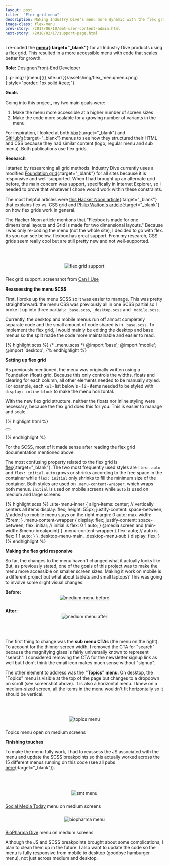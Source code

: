 ```yaml
---
layout: post
title:  "Flex grid menu"
description: Making Industry Dive's menu more dynamic with the flex grid
image-class: flex-menu
prev-story: /2017/06/10/smt-user-content-admin.html
next-story: /2018/02/17/support-page.html
---
```


I re-coded the **[menu](https://www.retaildive.com/){:target="_blank"}** for all Industry Dive products using a flex grid. This resulted in a more accessible menu with code that scales better for growth.

**Role:** Designer/Front-End Developer

{:.p-img}
![menu]({{ site.url }}/assets/img/flex_menu/menu.png){:style="border: 1px solid #eee;"}

**Goals**

Going into this project, my two main goals were: 

1. Make the menu more accessible at a higher number of screen sizes
2. Make the code more scalable for a growing number of variants in the menu

For inspiration, I looked at both [Vox](https://www.vox.com/){:target="_blank"} and [GitHub's](https://github.com/){:target="_blank"} menus to see how they structured their HTML and CSS because they had similar content (logo, regular menu and sub menu). Both publications use flex grids.

**Research**

I started by researching all grid methods. Industry Dive currently uses a modified [Foundation grid](https://foundation.zurb.com/){:target="_blank"} for all sites because it is responsive and well-supported. When I had brought up an alternate grid before, the main concern was support, specifically in Internet Explorer, so I needed to prove that whatever I chose would work within these constraints.

The most helpful articles were [this Hacker Noon article](https://hackernoon.com/the-ultimate-css-battle-grid-vs-flexbox-d40da0449faf){:target="_blank"} that explains flex vs. CSS grid and [Philip Walton's article](https://philipwalton.github.io/solved-by-flexbox/demos/grids/){:target="_blank"} on how flex grids work in general. 

The Hacker Noon article mentions that "Flexbox is made for one dimensional layouts and Grid is made for two dimensional layouts." Because I was only re-coding the menu (not the whole site), I decided to go with flex. As you can see below, flexbox has great support. From my research, CSS grids seem really cool but are still pretty new and not well-supported. 

<div class="row">
	<div class="columns">
		<img class="p-img" alt="flex grid support" src="{{ site.url }}/assets/img/flex_menu/flex_support.png" style="margin: 3rem auto 1.5rem auto; border: 1px solid #eee;">
	</div>
	<span class="help-text" style="margin-bottom: 3rem;">Flex grid support, screenshot from <a href="https://caniuse.com/#feat=flexbox">Can I Use</a></span>
</div>

**Reassessing the menu SCSS**

First, I broke up the menu SCSS so it was easier to manage. This was pretty straightforward: the menu CSS was previously all in one SCSS partial so I broke it up into three partials: <span class="inline-code">`_base.scss`</span>, <span class="inline-code">`_desktop.scss`</span> and <span class="inline-code">`_mobile.scss`</span>. 

Currently, the desktop and mobile menus run off almost completely separate code and the small amount of code shared is in `_base.scss`. To implement the flex grid, I would mainly be editing the desktop and base menus so the split made the code more maintainable and easier to read.

{% highlight scss %}
/* _menu.scss */
@import 'base'; 
@import 'mobile';
@import 'desktop';
{% endhighlight %}

**Setting up flex grid**

As previously mentioned, the menu was originally written using a Foundation (float) grid. Because this only controls the widths, floats and clearing for each column, all other elements needed to be manually styled. For example, each <span class="inline-code">`<ul>`</span> list below's <span class="inline-code">`<li>`</span> items needed to be styled with <span class="inline-code">`display: inline-block`</span> to make the menu horizontal. 

With the new flex grid structure, neither the floats nor inline styling were necessary, because the flex grid does this for you. This is easier to manage and scale. 

{% highlight html %}
<nav class="site-menu">
    <div class="site-menu-inner">
        <div class="menu-content-wrapper">
            <ul class="desktop-menu-main">
            	<!-- desktop menu, not visible on mobile -->
            </ul>
            <button class="mobile-menu-toggle">
            	<!-- mobile menu toggle icon, not visible on desktop -->
            </button>
            <ul class="desktop-menu-sub list-no-bullets">
            	<!-- sub desktop menu, not visible on mobile -->
            </ul>
        </div>
    </div>
</nav>
{% endhighlight %}

For the SCSS, most of it made sense after reading the flex grid documentation mentioned above. 

The most confusing property related to the flex grid is [flex](https://developer.mozilla.org/en-US/docs/Web/CSS/flex){:target="_blank"}. The two most frequently used styles are <span class="inline-code">`flex: auto`</span> and <span class="inline-code">`flex: initial`</span>. <span class="inline-code">`auto`</span> grows or shrinks according to the free space in the container while <span class="inline-code">`flex: initial`</span> only shrinks to fill the minimum size of the container. Both styles are used on <span class="inline-code">`.menu-content-wrapper`</span>, which wraps both menus. <span class="inline-code">`initial`</span> is used on mobile screens while <span class="inline-code">`auto`</span> is used on medium and large screens. 

{% highlight scss %}
.site-menu-inner {
    align-items: center; // vertically centers all items
    display: flex; 
    height: 55px;
    justify-content: space-between; // added so mobile menu stays on the right
    margin: 0 auto; 
    max-width: 75rem; 
} 
.menu-content-wrapper {
    display: flex;
    justify-content: space-between;
    flex: initial; // initial is flex: 0 1 auto;
}
@media screen and (min-width: $menu-breakpoint) {
    .menu-content-wrapper {
        flex: auto; // auto is flex: 1 1 auto; 
    }
}
.desktop-menu-main,
.desktop-menu-sub {
    display: flex; 
}
{% endhighlight %}

**Making the flex grid responsive**

So far, the changes to the menu haven't changed what it actually looks like. But, as previously stated, one of the goals of this project was to make the menu more accessible on smaller screen sizes. Making it work on mobile is a different project but what about tablets and small laptops? This was going to involve some slight visual changes.

<div class="row">
	<span class="help-text" style="font-weight: 700; margin-top: 3rem;">Before:</span>
	<div class="columns">
		<img class="p-img" alt="medium menu before" src="{{ site.url }}/assets/img/flex_menu/medium_menu_before.png" style="margin: 0 auto 1.5rem auto; border: 1px solid #eee;">
	</div>
</div>
<div class="row">
	<span class="help-text" style="font-weight: 700; margin-top: 1.5rem;">After:</span>
	<div class="columns">
		<img class="p-img" alt="medium menu after" src="{{ site.url }}/assets/img/flex_menu/medium_menu_after.png" style="margin: 0 auto 3rem auto; border: 1px solid #eee;">
	</div>
</div>

The first thing to change was the **sub menu CTAs** (the menu on the right). To account for the thinner screen width, I removed the CTA for "search" because the magnifying glass is fairly universally known to represent "search". I considered removing the CTA for the newsletter signup link as well but I don't think the email icon makes much sense without "signup". 

The other element to address was the **"Topics" menu**. On desktop, the "Topics" menu is visible at the top of the page but changes to a dropdown on scroll (see screenshot above). It is also a horizontal menu. I knew on a medium-sized screen, all the items in the menu wouldn't fit horizontally so it should be vertical.

<div class="row">
	<div class="columns">
		<img class="p-img" alt="topics menu" src="{{ site.url }}/assets/img/flex_menu/medium_topics_menu_open.png" style="margin: 3rem auto 1.5rem auto; border: 1px solid #eee;">
	</div>
	<span class="help-text" style="margin-bottom: 3rem;">Topics menu open on medium screens</span>
</div>

**Finishing touches**

To make the menu fully work, I had to reassess the JS associated with the menu and update the SCSS breakpoints so this actually worked across the 15 different menus running on this code (see all pubs [here](https://www.retaildive.com/about/){:target="_blank"}).

<div class="row">
	<div class="columns">
		<img class="p-img" alt="smt menu" src="{{ site.url }}/assets/img/flex_menu/smt_menu.png" style="margin: 3rem auto 1.5rem auto; border: 1px solid #eee;">
	</div>
	<span class="help-text"><a target="_blank" href="https://www.socialmediatoday.com/">Social Media Today</a> menu on medium screens</span>
</div>
<div class="row">
	<div class="columns">
		<img class="p-img" alt="biopharma menu" src="{{ site.url }}/assets/img/flex_menu/biopharma_menu.png" style="margin: 1.5rem auto; border: 1px solid #eee;">
	</div>
	<span class="help-text" style="margin-bottom: 3rem;"><a target="_blank" href="https://www.biopharmadive.com/">BioPharma Dive</a> menu on medium screens</span>
</div>

Although the JS and SCSS breakpoints brought about some complications, I plan to clean them up in the future. I also want to update the code so the menu is fully responsive from mobile to desktop (goodbye hamburger menu), not just across medium and desktop. 



